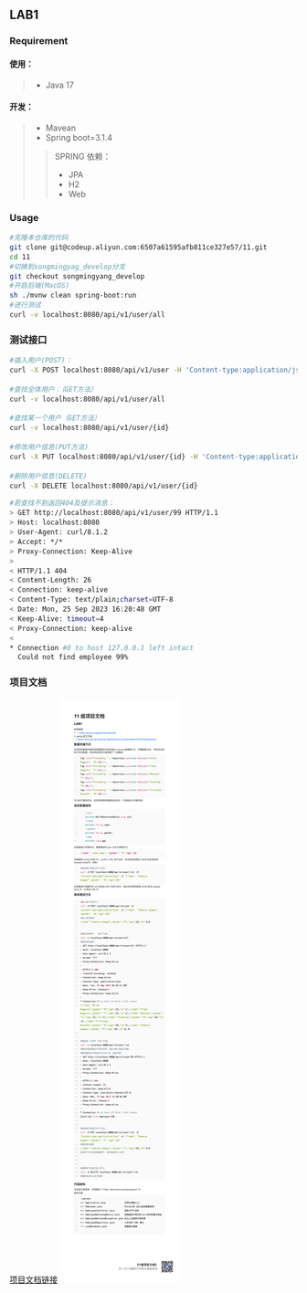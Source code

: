 ## LAB1

### Requirement
#### 使用：
>* Java 17
#### 开发：
>* Mavean
>* Spring boot=3.1.4
>>SPRING 依赖：
>>* JPA
>>* H2
>>* Web
### Usage

```bash
#克隆本仓库的代码
git clone git@codeup.aliyun.com:6507a61595afb811ce327e57/11.git
cd 11
#切换到songmingyag_develop分支
git checkout songmingyang_develop
#开启后端(MacOS)
sh ./mvnw clean spring-boot:run
#进行测试
curl -v localhost:8080/api/v1/user/all
```
### 测试接口
```bash
#插入用户(POST)：
curl -X POST localhost:8080/api/v1/user -H 'Content-type:application/json' -d '{"name": "Samwise Gamgee", "gender": "M","age":28}'

#查找全体用户：（GET方法）
curl -v localhost:8080/api/v1/user/all

#查找某一个用户（GET方法）
curl -v localhost:8080/api/v1/user/{id}

#修改用户信息(PUT方法)
curl -X PUT localhost:8080/api/v1/user/{id} -H 'Content-type:application/json' -d '{"name": "Samwise Gamgee","gender": "M","age":28}'

#删除用户信息(DELETE)
curl -X DELETE localhost:8080/api/v1/user/{id}
```


```bash
#若查找不到返回404及提示消息：
> GET http://localhost:8080/api/v1/user/99 HTTP/1.1
> Host: localhost:8080
> User-Agent: curl/8.1.2
> Accept: */*
> Proxy-Connection: Keep-Alive
>
< HTTP/1.1 404
< Content-Length: 26
< Connection: keep-alive
< Content-Type: text/plain;charset=UTF-8
< Date: Mon, 25 Sep 2023 16:20:48 GMT
< Keep-Alive: timeout=4
< Proxy-Connection: keep-alive
<
* Connection #0 to host 127.0.0.1 left intact
  Could not find employee 99%
```

### 项目文档
[项目文档链接](
https://docs.qq.com/doc/DYUlzaXRselFTeFhV?scene=0265cf9576c3e8ad9daf92b23eVnq1)
![avatar](../img/LAB1_doc.png)




